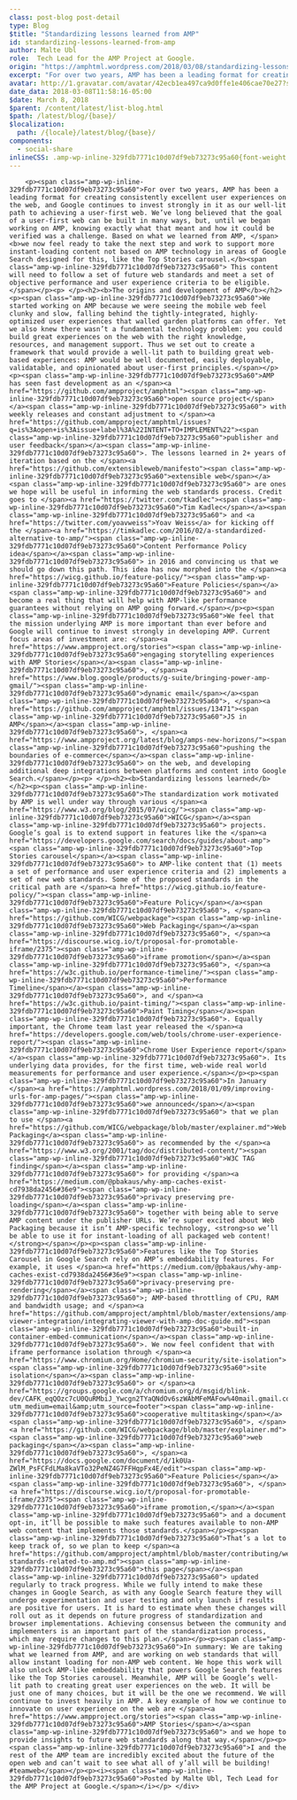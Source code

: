 ```yaml
---
class: post-blog post-detail
type: Blog
$title: "Standardizing lessons learned from AMP"
id: standardizing-lessons-learned-from-amp
author: Malte Ubl
role:  Tech Lead for the AMP Project at Google.
origin: "https://amphtml.wordpress.com/2018/03/08/standardizing-lessons-learned-from-amp/amp/"
excerpt: "For over two years, AMP has been a leading format for creating consistently excellent user experiences on the web, and Google continues to invest strongly in it as our well-lit path to achieving a user-first web. We&#8217;ve long believed that the goal of a user-first web can be built in many ways, but, until we [&#8230;]"
avatar: http://1.gravatar.com/avatar/42ecb1ea497ca9d0ffe1e406cae70e27?s=96&d=identicon&r=G
date_data: 2018-03-08T11:58:16-05:00
$date: March 8, 2018
$parent: /content/latest/list-blog.html
$path: /latest/blog/{base}/
$localization:
  path: /{locale}/latest/blog/{base}/
components:
  - social-share
inlineCSS: .amp-wp-inline-329fdb7771c10d07df9eb73273c95a60{font-weight:400;}
---
```


<div class="amp-wp-article-content">

		<p><span class="amp-wp-inline-329fdb7771c10d07df9eb73273c95a60">For over two years, AMP has been a leading format for creating consistently excellent user experiences on the web, and Google continues to invest strongly in it as our well-lit path to achieving a user-first web. We’ve long believed that the goal of a user-first web can be built in many ways, but, until we began working on AMP, knowing exactly what that meant and how it could be verified was a challenge. Based on what we learned from AMP, </span><b>we now feel ready to take the next step and work to support more instant-loading content not based on AMP technology in areas of Google Search designed for this, like the Top Stories carousel.</b><span class="amp-wp-inline-329fdb7771c10d07df9eb73273c95a60"> This content will need to follow a set of future web standards and meet a set of objective performance and user experience criteria to be eligible.</span></p><p> </p><h2><b>The origins and development of AMP</b></h2><p><span class="amp-wp-inline-329fdb7771c10d07df9eb73273c95a60">We started working on AMP because we were seeing the mobile web feel clunky and slow, falling behind the tightly-integrated, highly-optimized user experiences that walled garden platforms can offer. Yet we also knew there wasn’t a fundamental technology problem: you could build great experiences on the web with the right knowledge, resources, and management support. Thus we set out to create a framework that would provide a well-lit path to building great web-based experiences: AMP would be well documented, easily deployable, validatable, and opinionated about user-first principles.</span></p><p><span class="amp-wp-inline-329fdb7771c10d07df9eb73273c95a60">AMP has seen fast development as an </span><a href="https://github.com/ampproject/amphtml"><span class="amp-wp-inline-329fdb7771c10d07df9eb73273c95a60">open source project</span></a><span class="amp-wp-inline-329fdb7771c10d07df9eb73273c95a60"> with weekly releases and constant adjustment to </span><a href="https://github.com/ampproject/amphtml/issues?q=is%3Aopen+is%3Aissue+label%3A%22INTENT+TO+IMPLEMENT%22"><span class="amp-wp-inline-329fdb7771c10d07df9eb73273c95a60">publisher and user feedback</span></a><span class="amp-wp-inline-329fdb7771c10d07df9eb73273c95a60">. The lessons learned in 2+ years of iteration based on the </span><a href="https://github.com/extensibleweb/manifesto"><span class="amp-wp-inline-329fdb7771c10d07df9eb73273c95a60">extensible web</span></a><span class="amp-wp-inline-329fdb7771c10d07df9eb73273c95a60"> are ones we hope will be useful in informing the web standards process. Credit goes to </span><a href="https://twitter.com/tkadlec"><span class="amp-wp-inline-329fdb7771c10d07df9eb73273c95a60">Tim Kadlec</span></a><span class="amp-wp-inline-329fdb7771c10d07df9eb73273c95a60"> and <a href="https://twitter.com/yoavweiss">Yoav Weiss</a> for kicking off the </span><a href="https://timkadlec.com/2016/02/a-standardized-alternative-to-amp/"><span class="amp-wp-inline-329fdb7771c10d07df9eb73273c95a60">Content Performance Policy idea</span></a><span class="amp-wp-inline-329fdb7771c10d07df9eb73273c95a60"> in 2016 and convincing us that we should go down this path. This idea has now morphed into the </span><a href="https://wicg.github.io/feature-policy/"><span class="amp-wp-inline-329fdb7771c10d07df9eb73273c95a60">Feature Policies</span></a><span class="amp-wp-inline-329fdb7771c10d07df9eb73273c95a60"> and become a real thing that will help with AMP-like performance guarantees without relying on AMP going forward.</span></p><p><span class="amp-wp-inline-329fdb7771c10d07df9eb73273c95a60">We feel that the mission underlying AMP is more important than ever before and Google will continue to invest strongly in developing AMP. Current focus areas of investment are: </span><a href="https://www.ampproject.org/stories"><span class="amp-wp-inline-329fdb7771c10d07df9eb73273c95a60">engaging storytelling experiences with AMP Stories</span></a><span class="amp-wp-inline-329fdb7771c10d07df9eb73273c95a60">, </span><a href="https://www.blog.google/products/g-suite/bringing-power-amp-gmail/"><span class="amp-wp-inline-329fdb7771c10d07df9eb73273c95a60">dynamic email</span></a><span class="amp-wp-inline-329fdb7771c10d07df9eb73273c95a60">, </span><a href="https://github.com/ampproject/amphtml/issues/13471"><span class="amp-wp-inline-329fdb7771c10d07df9eb73273c95a60">JS in AMP</span></a><span class="amp-wp-inline-329fdb7771c10d07df9eb73273c95a60">, </span><a href="https://www.ampproject.org/latest/blog/amps-new-horizons/"><span class="amp-wp-inline-329fdb7771c10d07df9eb73273c95a60">pushing the boundaries of e-commerce</span></a><span class="amp-wp-inline-329fdb7771c10d07df9eb73273c95a60"> on the web, and developing additional deep integrations between platforms and content into Google Search.</span></p><p> </p><h2><b>Standardizing lessons learned</b></h2><p><span class="amp-wp-inline-329fdb7771c10d07df9eb73273c95a60">The standardization work motivated by AMP is well under way through various </span><a href="https://www.w3.org/blog/2015/07/wicg/"><span class="amp-wp-inline-329fdb7771c10d07df9eb73273c95a60">WICG</span></a><span class="amp-wp-inline-329fdb7771c10d07df9eb73273c95a60"> projects. Google’s goal is to extend support in features like the </span><a href="https://developers.google.com/search/docs/guides/about-amp"><span class="amp-wp-inline-329fdb7771c10d07df9eb73273c95a60">Top Stories carousel</span></a><span class="amp-wp-inline-329fdb7771c10d07df9eb73273c95a60"> to AMP-like content that (1) meets a set of performance and user experience criteria and (2) implements a set of new web standards. Some of the proposed standards in the critical path are </span><a href="https://wicg.github.io/feature-policy/"><span class="amp-wp-inline-329fdb7771c10d07df9eb73273c95a60">Feature Policy</span></a><span class="amp-wp-inline-329fdb7771c10d07df9eb73273c95a60">, </span><a href="https://github.com/WICG/webpackage"><span class="amp-wp-inline-329fdb7771c10d07df9eb73273c95a60">Web Packaging</span></a><span class="amp-wp-inline-329fdb7771c10d07df9eb73273c95a60">, </span><a href="https://discourse.wicg.io/t/proposal-for-promotable-iframe/2375"><span class="amp-wp-inline-329fdb7771c10d07df9eb73273c95a60">iframe promotion</span></a><span class="amp-wp-inline-329fdb7771c10d07df9eb73273c95a60">, </span><a href="https://w3c.github.io/performance-timeline/"><span class="amp-wp-inline-329fdb7771c10d07df9eb73273c95a60">Performance Timeline</span></a><span class="amp-wp-inline-329fdb7771c10d07df9eb73273c95a60">, and </span><a href="https://w3c.github.io/paint-timing/"><span class="amp-wp-inline-329fdb7771c10d07df9eb73273c95a60">Paint Timing</span></a><span class="amp-wp-inline-329fdb7771c10d07df9eb73273c95a60">. Equally important, the Chrome team last year released the </span><a href="https://developers.google.com/web/tools/chrome-user-experience-report/"><span class="amp-wp-inline-329fdb7771c10d07df9eb73273c95a60">Chrome User Experience report</span></a><span class="amp-wp-inline-329fdb7771c10d07df9eb73273c95a60">. Its underlying data provides, for the first time, web-wide real world measurements for performance and user experience.</span></p><p><span class="amp-wp-inline-329fdb7771c10d07df9eb73273c95a60">In January </span><a href="https://amphtml.wordpress.com/2018/01/09/improving-urls-for-amp-pages/"><span class="amp-wp-inline-329fdb7771c10d07df9eb73273c95a60">we announced</span></a><span class="amp-wp-inline-329fdb7771c10d07df9eb73273c95a60"> that we plan to use </span><a href="https://github.com/WICG/webpackage/blob/master/explainer.md">Web Packaging</a><span class="amp-wp-inline-329fdb7771c10d07df9eb73273c95a60"> as recommended by the </span><a href="https://www.w3.org/2001/tag/doc/distributed-content/"><span class="amp-wp-inline-329fdb7771c10d07df9eb73273c95a60">W3C TAG finding</span></a><span class="amp-wp-inline-329fdb7771c10d07df9eb73273c95a60"> for providing </span><a href="https://medium.com/@pbakaus/why-amp-caches-exist-cd7938da2456#36e9"><span class="amp-wp-inline-329fdb7771c10d07df9eb73273c95a60">privacy preserving pre-loading</span></a><span class="amp-wp-inline-329fdb7771c10d07df9eb73273c95a60"> together with being able to serve AMP content under the publisher URLs. We’re super excited about Web Packaging because it isn’t AMP-specific technology, <strong>so we’ll be able to use it for instant-loading of all packaged web content!</strong></span></p><p><span class="amp-wp-inline-329fdb7771c10d07df9eb73273c95a60">Features like the Top Stories Carousel in Google Search rely on AMP’s embeddability features. For example, it uses </span><a href="https://medium.com/@pbakaus/why-amp-caches-exist-cd7938da2456#36e9"><span class="amp-wp-inline-329fdb7771c10d07df9eb73273c95a60">privacy-preserving pre-rendering</span></a><span class="amp-wp-inline-329fdb7771c10d07df9eb73273c95a60">; AMP-based throttling of CPU, RAM and bandwidth usage; and </span><a href="https://github.com/ampproject/amphtml/blob/master/extensions/amp-viewer-integration/integrating-viewer-with-amp-doc-guide.md"><span class="amp-wp-inline-329fdb7771c10d07df9eb73273c95a60">built-in container-embed-communication</span></a><span class="amp-wp-inline-329fdb7771c10d07df9eb73273c95a60">. We now feel confident that with iframe performance isolation through </span><a href="https://www.chromium.org/Home/chromium-security/site-isolation"><span class="amp-wp-inline-329fdb7771c10d07df9eb73273c95a60">site isolation</span></a><span class="amp-wp-inline-329fdb7771c10d07df9eb73273c95a60"> or </span><a href="https://groups.google.com/a/chromium.org/d/msgid/blink-dev/CAFK_eqQOzc7cU0QuRMbiJ_Ywcgn2TYaQNdOv6szWAbMFeMAFow%40mail.gmail.com?utm_medium=email&amp;utm_source=footer"><span class="amp-wp-inline-329fdb7771c10d07df9eb73273c95a60">cooperative multitasking</span></a><span class="amp-wp-inline-329fdb7771c10d07df9eb73273c95a60">, </span><a href="https://github.com/WICG/webpackage/blob/master/explainer.md"><span class="amp-wp-inline-329fdb7771c10d07df9eb73273c95a60">web packaging</span></a><span class="amp-wp-inline-329fdb7771c10d07df9eb73273c95a60">, </span><a href="https://docs.google.com/document/d/1k0Ua-ZWlM_PsFCFdLMa8kaVTo32PeNZ4G7FFHqpFx4E/edit"><span class="amp-wp-inline-329fdb7771c10d07df9eb73273c95a60">Feature Policies</span></a><span class="amp-wp-inline-329fdb7771c10d07df9eb73273c95a60">, </span><a href="https://discourse.wicg.io/t/proposal-for-promotable-iframe/2375"><span class="amp-wp-inline-329fdb7771c10d07df9eb73273c95a60">iframe promotion,</span></a><span class="amp-wp-inline-329fdb7771c10d07df9eb73273c95a60"> and a document opt-in, it’ll be possible to make such features available to non-AMP web content that implements those standards.</span></p><p><span class="amp-wp-inline-329fdb7771c10d07df9eb73273c95a60">That’s a lot to keep track of, so we plan to keep </span><a href="https://github.com/ampproject/amphtml/blob/master/contributing/web-standards-related-to-amp.md"><span class="amp-wp-inline-329fdb7771c10d07df9eb73273c95a60">this page</span></a><span class="amp-wp-inline-329fdb7771c10d07df9eb73273c95a60"> updated regularly to track progress. While we fully intend to make these changes in Google Search, as with any Google Search feature they will undergo experimentation and user testing and only launch if results are positive for users. It is hard to estimate when these changes will roll out as it depends on future progress of standardization and browser implementations. Achieving consensus between the community and implementers is an important part of the standardization process, which may require changes to this plan.</span></p><p><span class="amp-wp-inline-329fdb7771c10d07df9eb73273c95a60">In summary: We are taking what we learned from AMP, and are working on web standards that will allow instant loading for non-AMP web content. We hope this work will also unlock AMP-like embeddability that powers Google Search features like the Top Stories carousel. Meanwhile, AMP will be Google’s well-lit path to creating great user experiences on the web. It will be just one of many choices, but it will be the one we recommend. We will continue to invest heavily in AMP. A key example of how we continue to innovate on user experience on the web are </span><a href="https://www.ampproject.org/stories"><span class="amp-wp-inline-329fdb7771c10d07df9eb73273c95a60">AMP Stories</span></a><span class="amp-wp-inline-329fdb7771c10d07df9eb73273c95a60"> and we hope to provide insights to future web standards along that way.</span></p><p><span class="amp-wp-inline-329fdb7771c10d07df9eb73273c95a60">I and the rest of the AMP team are incredibly excited about the future of the open web and can’t wait to see what all of y’all will be building! #teamweb</span></p><p><i><span class="amp-wp-inline-329fdb7771c10d07df9eb73273c95a60">Posted by Malte Ubl, Tech Lead for the AMP Project at Google.</span></i></p>	</div>

	

</div>

